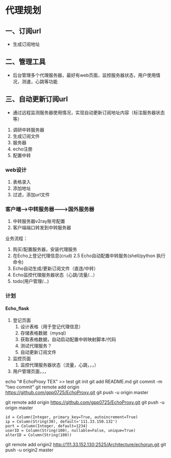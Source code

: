 # 代理规划

## 一、订阅url

- 生成订阅地址

## 二、管理工具

- 后台管理多个代理服务器，最好有web页面，监控服务器状态，用户使用情况，测速，心跳等功能

## 三、自动更新订阅url

- 通过远程监测服务器使用情况，实现自动更新订阅地址内容（标注服务器状态等）

1. 调研中转服务器
2. 生成订阅文件
3. 服务器
4. echo注册
5. 配置中转

### web设计

1. 表格录入
2. 添加地址
3. 过滤，添加url文件

### 客户端-->中转服务器--->国外服务器

1. 中转服务器v2ray账号配置
2. 客户端端口转发到中转服务器

业务流程：

1. 购买/配置服务器，安装代理服务
2. 在Echo上登记代理信息(crud)
2.5  Echo自动配置中转服务(shell/python 执行命令)
3. Echo自动生成/更新订阅文件（直连/中转）
4. Echo监控代理服务器状态（心跳/流量/...）
5. todo(用户管理/...)

### 计划

#### Echo_flask

 1. 登记页面
    1. 设计表格（用于登记代理信息）
    2. 存储表格数据（mysql）
    3. 获取表格数据，自动启动配置中转映射脚本/代码
    4. 测试代理服务？
    5. 自动更新订阅文件
 2. 监控页面
    1. 监控代理服务器状态（流量，心跳，，，）
 3. 用户管理页面，，，


echo "# EchoProxy TEX" >> test
git init
git add README.md
git commit -m "two commit"
git remote add origin https://github.com/gpp0725/EchoProxy.git
git push -u origin master

git remote add origin https://github.com/gpp0725/EchoProxy.git
git push -u origin master

    id = Column(Integer, primary_key=True, autoincrement=True)
    ip = Column(String(30), default='111.33.150.132')
    port = Column(Integer, default=1234)
    userID = Column(String(100), nullable=False, unique=True)
    alterID = Column(String(100))


git remote add origin2 http://111.33.152.130:2525/Architecture/echorun.git
git push -u origin2 master
